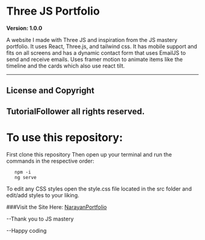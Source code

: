 # Three JS Portfolio

**Version: 1.0.0**

A website I made with Three JS and inspiration from the JS mastery portfolio. It uses React, Three.js, and tailwind css.
It has mobile support and fits on all screens and has a dynamic contact form that uses EmailJS to send and receive emails.
Uses framer motion to animate items like the timeline and the cards which also use react tilt.

---
## License and Copyright

TutorialFollower all rights reserved.
---

# To use this repository:

First clone this repository
Then open up your terminal and run the commands in the respective order:
```
   npm -i
   ng serve
```     
To edit any CSS styles open the style.css file located in the src folder and edit/add styles to your liking.

###Visit the Site Here: [NarayanPortfolio](https://narayanworkportfolio.netlify.app)

--Thank you to JS mastery

--Happy coding
